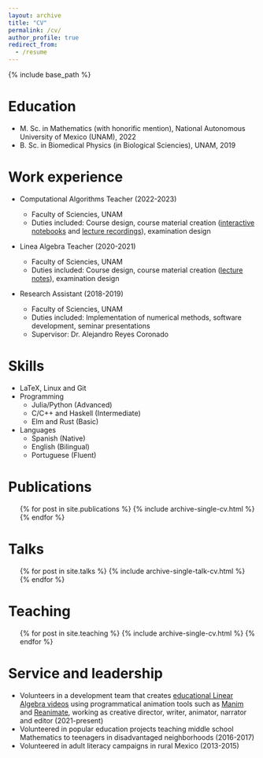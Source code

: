 ```yaml
---
layout: archive
title: "CV"
permalink: /cv/
author_profile: true
redirect_from:
  - /resume
---
```


{% include base_path %}

Education
======
* M. Sc. in Mathematics (with honorific mention), National Autonomous University of Mexico (UNAM), 2022
* B. Sc. in Biomedical Physics (in Biological Sciencies), UNAM, 2019

Work experience
======
* Computational Algorithms Teacher (2022-2023)
  * Faculty of Sciencies, UNAM
  * Duties included: Course design, course material creation ([interactive notebooks](https://github.com/dabnciencias/AC) and [lecture recordings](https://www.youtube.com/playlist?list=PLtoBPDPjYod54trSakX0zW2AQPi9eevXm)), examination design

* Linea Algebra Teacher (2020-2021)
  * Faculty of Sciencies, UNAM
  * Duties included: Course design, course material creation ([lecture notes](https://github.com/dabnciencias/AL/blob/master/Notas/apuntes.pdf)), examination design

* Research Assistant (2018-2019)
  * Faculty of Sciencies, UNAM
  * Duties included: Implementation of numerical methods, software development, seminar presentations
  * Supervisor: Dr. Alejandro Reyes Coronado

Skills
======
* LaTeX, Linux and Git
* Programming
  * Julia/Python (Advanced)
  * C/C++ and Haskell (Intermediate)
  * Elm and Rust (Basic)
* Languages
  * Spanish (Native)
  * English (Bilingual)
  * Portuguese (Fluent)
  
Publications
======
  <ul>{% for post in site.publications %}
    {% include archive-single-cv.html %}
  {% endfor %}</ul>
  
Talks
======
  <ul>{% for post in site.talks %}
    {% include archive-single-talk-cv.html %}
  {% endfor %}</ul>
  
Teaching
======
  <ul>{% for post in site.teaching %}
    {% include archive-single-cv.html %}
  {% endfor %}</ul>
  
Service and leadership
======
* Volunteers in a development team that creates [educational Linear Algebra videos](https://www.youtube.com/watch?v=-VJ7h8-GbHU&list=PL91agCMqt_mfPlTgR8zmguMZIpGV0Jflj) using programmatical animation tools such as [Manim](https://www.manim.community/) and [Reanimate](https://reanimate.github.io/), working as creative director, writer, animator, narrator and editor (2021-present)
* Volunteered in popular education projects teaching middle school Mathematics to teenagers in disadvantaged neighborhoods (2016-2017)
* Volunteered in adult literacy campaigns in rural Mexico (2013-2015)
